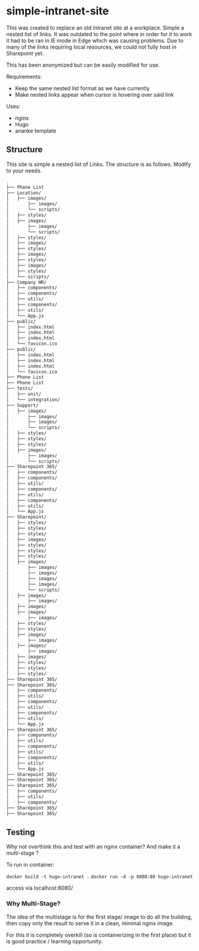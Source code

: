 # simple-intranet-site

This was created to replace an old intranet site at a workplace. Simple a nested list of links. It was outdated to the point where in order for it to work it had to be ran in IE mode in Edge which was causing problems. Due to many of the links requiring local resources, we could not fully host in Sharepoint yet. 

This has been anonymized but can be easily modified for use.

Requirements: 

- Keep the same nested list format as we have currently 
- Make nested links appear when cursor is hovering over said link

Uses: 

- nginx
- Hugo 
- ananke template 

## Structure 

This site is simple a nested list of Links. The structure is as follows. Modify to your needs.

```bash
.
├── Phone List
├── Location/
│   ├── images/
│       ├── images/
│       └── scripts/
│   ├── styles/
│   ├── images/
│       ├── images/
│       └── scripts/
│   ├── styles/
│   ├── images/
│   ├── styles/
│   ├── images/
│   ├── styles/
│   ├── images/
│   ├── styles/
│   └── scripts/
├── Company HR/
│   ├── components/
│   ├── components/
│   ├── utils/
│   ├── components/
│   ├── utils/
│   └── App.js
├── public/
│   ├── index.html
│   ├── index.html
│   ├── index.html
│   └── favicon.ico
├── public/
│   ├── index.html
│   ├── index.html
│   ├── index.html
│   └── favicon.ico
├── Phone List
├── Phone List
├── tests/
│   ├── unit/
│   └── integration/
├── Support/
│   ├── images/
│       ├── images/
│       ├── images/
│       └── scripts/
│   ├── styles/
│   ├── styles/
│   ├── styles/
│   ├── images/
│       ├── images/
│       └── scripts/
├── Sharepoint 365/
│   ├── components/
│   ├── components/
│   ├── utils/
│   ├── components/
│   ├── utils/
│   ├── components/
│   ├── utils/
│   └── App.js
├── Sharepoint/
│   ├── styles/
│   ├── styles/
│   ├── styles/
│   ├── images/
│   ├── styles/
│   ├── styles/
│   ├── styles/
│   ├── images/
│       ├── images/
│       ├── images/
│       ├── images/
│       ├── images/
│       └── scripts/
│   ├── images/
│       ├── images/
│   ├── images/
│   ├── images/
│       ├── images/
│   ├── styles/
│   ├── styles/
│   ├── images/
│       ├── images/
│   ├── images/
│       ├── images/
│   ├── images/
│   ├── styles/
│   ├── styles/
│   ├── styles/
├── Sharepoint 365/
├── Sharepoint 365/
│   ├── components/
│   ├── utils/
│   ├── components/
│   ├── utils/
│   ├── components/
│   ├── utils/
│   └── App.js
├── Sharepoint 365/
│   ├── components/
│   ├── utils/
│   ├── components/
│   ├── utils/
│   ├── components/
│   ├── utils/
│   └── App.js
├── Sharepoint 365/
├── Sharepoint 365/
├── Sharepoint 365/
│   ├── components/
│   ├── utils/
│   ├── components/
├── Sharepoint 365/
├── Sharepoint 365/
```

## Testing 

Why not overthink this and test with an nginx container? And make it a multi-stage ?

To run in container: 

```docker build -t hugo-intranet .```
```docker run -d -p 8080:80 hugo-intranet```

access via localhost:8080/

### Why Multi-Stage? 

The idea of the multistage is for the first stage/ image to do all the building, then copy only the result to serve it in a clean, minimal nginx image. 

For this it is completely overkill (so is containerizing in the first place) but it is good practice / learning opportunity. 